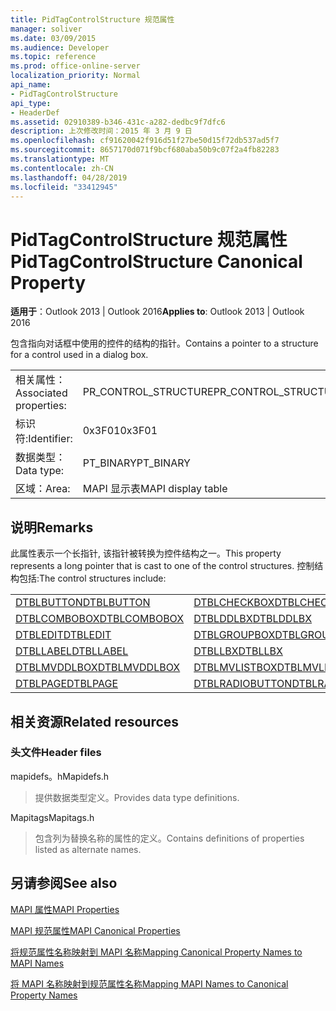 ```yaml
---
title: PidTagControlStructure 规范属性
manager: soliver
ms.date: 03/09/2015
ms.audience: Developer
ms.topic: reference
ms.prod: office-online-server
localization_priority: Normal
api_name:
- PidTagControlStructure
api_type:
- HeaderDef
ms.assetid: 02910389-b346-431c-a282-dedbc9f7dfc6
description: 上次修改时间：2015 年 3 月 9 日
ms.openlocfilehash: cf91620042f916d51f27be50d15f72db537ad5f7
ms.sourcegitcommit: 8657170d071f9bcf680aba50b9c07f2a4fb82283
ms.translationtype: MT
ms.contentlocale: zh-CN
ms.lasthandoff: 04/28/2019
ms.locfileid: "33412945"
---
```

# <a name="pidtagcontrolstructure-canonical-property"></a><span data-ttu-id="1b43d-103">PidTagControlStructure 规范属性</span><span class="sxs-lookup"><span data-stu-id="1b43d-103">PidTagControlStructure Canonical Property</span></span>

  
  
<span data-ttu-id="1b43d-104">**适用于**：Outlook 2013 | Outlook 2016</span><span class="sxs-lookup"><span data-stu-id="1b43d-104">**Applies to**: Outlook 2013 | Outlook 2016</span></span> 
  
<span data-ttu-id="1b43d-105">包含指向对话框中使用的控件的结构的指针。</span><span class="sxs-lookup"><span data-stu-id="1b43d-105">Contains a pointer to a structure for a control used in a dialog box.</span></span> 
  
|||
|:-----|:-----|
|<span data-ttu-id="1b43d-106">相关属性：</span><span class="sxs-lookup"><span data-stu-id="1b43d-106">Associated properties:</span></span>  <br/> |<span data-ttu-id="1b43d-107">PR_CONTROL_STRUCTURE</span><span class="sxs-lookup"><span data-stu-id="1b43d-107">PR_CONTROL_STRUCTURE</span></span>  <br/> |
|<span data-ttu-id="1b43d-108">标识符:</span><span class="sxs-lookup"><span data-stu-id="1b43d-108">Identifier:</span></span>  <br/> |<span data-ttu-id="1b43d-109">0x3F01</span><span class="sxs-lookup"><span data-stu-id="1b43d-109">0x3F01</span></span>  <br/> |
|<span data-ttu-id="1b43d-110">数据类型：</span><span class="sxs-lookup"><span data-stu-id="1b43d-110">Data type:</span></span>  <br/> |<span data-ttu-id="1b43d-111">PT_BINARY</span><span class="sxs-lookup"><span data-stu-id="1b43d-111">PT_BINARY</span></span>  <br/> |
|<span data-ttu-id="1b43d-112">区域：</span><span class="sxs-lookup"><span data-stu-id="1b43d-112">Area:</span></span>  <br/> |<span data-ttu-id="1b43d-113">MAPI 显示表</span><span class="sxs-lookup"><span data-stu-id="1b43d-113">MAPI display table</span></span>  <br/> |
   
## <a name="remarks"></a><span data-ttu-id="1b43d-114">说明</span><span class="sxs-lookup"><span data-stu-id="1b43d-114">Remarks</span></span>

<span data-ttu-id="1b43d-115">此属性表示一个长指针, 该指针被转换为控件结构之一。</span><span class="sxs-lookup"><span data-stu-id="1b43d-115">This property represents a long pointer that is cast to one of the control structures.</span></span> <span data-ttu-id="1b43d-116">控制结构包括:</span><span class="sxs-lookup"><span data-stu-id="1b43d-116">The control structures include:</span></span>
  
|||
|:-----|:-----|
|[<span data-ttu-id="1b43d-117">DTBLBUTTON</span><span class="sxs-lookup"><span data-stu-id="1b43d-117">DTBLBUTTON</span></span>](dtblbutton.md) <br/> |[<span data-ttu-id="1b43d-118">DTBLCHECKBOX</span><span class="sxs-lookup"><span data-stu-id="1b43d-118">DTBLCHECKBOX</span></span>](dtblcheckbox.md) <br/> |
|[<span data-ttu-id="1b43d-119">DTBLCOMBOBOX</span><span class="sxs-lookup"><span data-stu-id="1b43d-119">DTBLCOMBOBOX</span></span>](dtblcombobox.md) <br/> |[<span data-ttu-id="1b43d-120">DTBLDDLBX</span><span class="sxs-lookup"><span data-stu-id="1b43d-120">DTBLDDLBX</span></span>](dtblddlbx.md) <br/> |
|[<span data-ttu-id="1b43d-121">DTBLEDIT</span><span class="sxs-lookup"><span data-stu-id="1b43d-121">DTBLEDIT</span></span>](dtbledit.md) <br/> |[<span data-ttu-id="1b43d-122">DTBLGROUPBOX</span><span class="sxs-lookup"><span data-stu-id="1b43d-122">DTBLGROUPBOX</span></span>](dtblgroupbox.md) <br/> |
|[<span data-ttu-id="1b43d-123">DTBLLABEL</span><span class="sxs-lookup"><span data-stu-id="1b43d-123">DTBLLABEL</span></span>](dtbllabel.md) <br/> |[<span data-ttu-id="1b43d-124">DTBLLBX</span><span class="sxs-lookup"><span data-stu-id="1b43d-124">DTBLLBX</span></span>](dtbllbx.md) <br/> |
|[<span data-ttu-id="1b43d-125">DTBLMVDDLBOX</span><span class="sxs-lookup"><span data-stu-id="1b43d-125">DTBLMVDDLBOX</span></span>](dtblmvddlbox.md) <br/> |[<span data-ttu-id="1b43d-126">DTBLMVLISTBOX</span><span class="sxs-lookup"><span data-stu-id="1b43d-126">DTBLMVLISTBOX</span></span>](dtblmvlistbox.md) <br/> |
|[<span data-ttu-id="1b43d-127">DTBLPAGE</span><span class="sxs-lookup"><span data-stu-id="1b43d-127">DTBLPAGE</span></span>](dtblpage.md) <br/> |[<span data-ttu-id="1b43d-128">DTBLRADIOBUTTON</span><span class="sxs-lookup"><span data-stu-id="1b43d-128">DTBLRADIOBUTTON</span></span>](dtblradiobutton.md) <br/> |
   
## <a name="related-resources"></a><span data-ttu-id="1b43d-129">相关资源</span><span class="sxs-lookup"><span data-stu-id="1b43d-129">Related resources</span></span>

### <a name="header-files"></a><span data-ttu-id="1b43d-130">头文件</span><span class="sxs-lookup"><span data-stu-id="1b43d-130">Header files</span></span>

<span data-ttu-id="1b43d-131">mapidefs。h</span><span class="sxs-lookup"><span data-stu-id="1b43d-131">Mapidefs.h</span></span>
  
> <span data-ttu-id="1b43d-132">提供数据类型定义。</span><span class="sxs-lookup"><span data-stu-id="1b43d-132">Provides data type definitions.</span></span>
    
<span data-ttu-id="1b43d-133">Mapitags</span><span class="sxs-lookup"><span data-stu-id="1b43d-133">Mapitags.h</span></span>
  
> <span data-ttu-id="1b43d-134">包含列为替换名称的属性的定义。</span><span class="sxs-lookup"><span data-stu-id="1b43d-134">Contains definitions of properties listed as alternate names.</span></span>
    
## <a name="see-also"></a><span data-ttu-id="1b43d-135">另请参阅</span><span class="sxs-lookup"><span data-stu-id="1b43d-135">See also</span></span>



[<span data-ttu-id="1b43d-136">MAPI 属性</span><span class="sxs-lookup"><span data-stu-id="1b43d-136">MAPI Properties</span></span>](mapi-properties.md)
  
[<span data-ttu-id="1b43d-137">MAPI 规范属性</span><span class="sxs-lookup"><span data-stu-id="1b43d-137">MAPI Canonical Properties</span></span>](mapi-canonical-properties.md)
  
[<span data-ttu-id="1b43d-138">将规范属性名称映射到 MAPI 名称</span><span class="sxs-lookup"><span data-stu-id="1b43d-138">Mapping Canonical Property Names to MAPI Names</span></span>](mapping-canonical-property-names-to-mapi-names.md)
  
[<span data-ttu-id="1b43d-139">将 MAPI 名称映射到规范属性名称</span><span class="sxs-lookup"><span data-stu-id="1b43d-139">Mapping MAPI Names to Canonical Property Names</span></span>](mapping-mapi-names-to-canonical-property-names.md)

